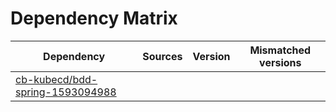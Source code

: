 # Dependency Matrix

Dependency | Sources | Version | Mismatched versions
---------- | ------- | ------- | -------------------
[cb-kubecd/bdd-spring-1593094988](https://github.com/cb-kubecd/bdd-spring-1593094988.git) |  | []() | 
